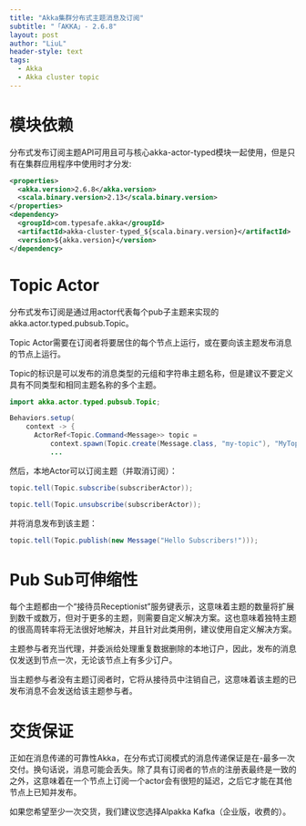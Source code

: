 ```yaml
---
title: "Akka集群分布式主题消息及订阅"
subtitle: "「AKKA」- 2.6.8"
layout: post
author: "LiuL"
header-style: text
tags:
  - Akka
  - Akka cluster topic
---
```


# 模块依赖

分布式发布订阅主题API可用且可与核心akka-actor-typed模块一起使用，但是只有在集群应用程序中使用时才分发:

```xml
<properties>
  <akka.version>2.6.8</akka.version>
  <scala.binary.version>2.13</scala.binary.version>
</properties>
<dependency>
  <groupId>com.typesafe.akka</groupId>
  <artifactId>akka-cluster-typed_${scala.binary.version}</artifactId>
  <version>${akka.version}</version>
</dependency>
```

# Topic Actor

分布式发布订阅是通过用actor代表每个pub子主题来实现的akka.actor.typed.pubsub.Topic。

Topic Actor需要在订阅者将要居住的每个节点上运行，或在要向该主题发布消息的节点上运行。

Topic的标识是可以发布的消息类型的元组和字符串主题名称，但是建议不要定义具有不同类型和相同主题名称的多个主题。

```java
import akka.actor.typed.pubsub.Topic;

Behaviors.setup(
    context -> {
      ActorRef<Topic.Command<Message>> topic =
          context.spawn(Topic.create(Message.class, "my-topic"), "MyTopic");
          ...
```

然后，本地Actor可以订阅主题（并取消订阅）：

```java
topic.tell(Topic.subscribe(subscriberActor));

topic.tell(Topic.unsubscribe(subscriberActor));
```

并将消息发布到该主题：

```java
topic.tell(Topic.publish(new Message("Hello Subscribers!")));
```

# Pub Sub可伸缩性

每个主题都由一个“接待员Receptionist”服务键表示，这意味着主题的数量将扩展到数千或数万，但对于更多的主题，则需要自定义解决方案。这也意味着独特主题的很高周转率将无法很好地解决，并且针对此类用例，建议使用自定义解决方案。

主题参与者充当代理，并委派给处理重复数据删除的本地订户，因此，发布的消息仅发送到节点一次，无论该节点上有多少订户。

当主题参与者没有主题订阅者时，它将从接待员中注销自己，这意味着该主题的已发布消息不会发送给该主题参与者。

# 交货保证

正如在消息传递的可靠性Akka，在分布式订阅模式的消息传递保证是在-最多一次交付。换句话说，消息可能会丢失。除了具有订阅者的节点的注册表最终是一致的之外，这意味着在一个节点上订阅一个actor会有很短的延迟，之后它才能在其他节点上已知并发布。

如果您希望至少一次交货，我们建议您选择Alpakka Kafka（企业版，收费的）。








